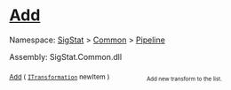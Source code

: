 # [Add](./SequentialTransformPipeline-100663508.md)

Namespace: [SigStat]() > [Common](./../../README.md) > [Pipeline](./../README.md)

Assembly: SigStat.Common.dll

<sub>[Add](./SequentialTransformPipeline-100663508.md) ( [`ITransformation`](./../../ITransformation.md) newItem )</sub>&nbsp; &nbsp; &nbsp; &nbsp; &nbsp; &nbsp; &nbsp; &nbsp; &nbsp;<sub><sub>Add new transform to the list.</sub></sub>
